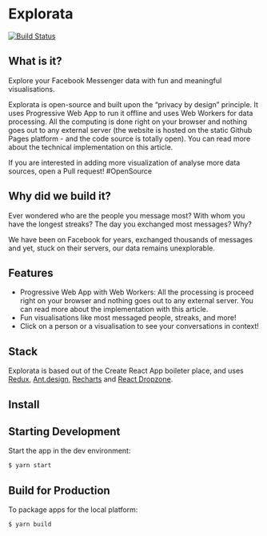 # Explorata

[![Build Status](https://travis-ci.org/melalj/explorata.svg?branch=master)](https://travis-ci.org/melalj/explorata)

## What is it?

Explore your Facebook Messenger data with fun and meaningful visualisations. 

Explorata is open-source and built upon the “privacy by design” principle. It uses Progressive Web App to run it offline and uses Web Workers for data processing.
All the computing is done right on your browser and nothing goes out to any external server (the website is hosted on the static Github Pages platform - and the code source is totally open). You can read more about the technical implementation on this article.

If you are interested in adding more visualization of analyse more data sources, open a Pull request! #OpenSource

## Why did we build it?

Ever wondered who are the people you message most? With whom you have the longest streaks? The day you exchanged most messages? Why?

We have been on Facebook for years, exchanged thousands of messages and yet, stuck on their servers, our data remains unexplorable.

## Features

- Progressive Web App with Web Workers: All the processing is proceed right on your browser and nothing goes out to any external server. You can read more about the implementation with this article.
- Fun visualisations like most messaged people, streaks, and more!
- Click on a person or a visualisation to see your conversations in context!

## Stack

<p>
  Explorata is based out of the Create React App boileter place, and uses <a href="https://github.com/reactjs/redux">Redux</a>, <a href="https://ant.design">Ant.design</a>, <a href="http://recharts.org">Recharts</a> and <a href="https://github.com/react-dropzone/react-dropzone">React Dropzone</a>.
</p>

## Install

## Starting Development

Start the app in the dev environment:

```bash
$ yarn start
```

## Build for Production

To package apps for the local platform:

```bash
$ yarn build
```
